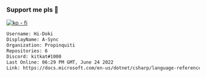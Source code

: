 ### Support me pls 🙏

[![ko - fi](https://ko-fi.com/img/githubbutton_sm.svg)](https://ko-fi.com/O5O4D6DP7)

  ```txt
  Username: Hi-Doki
  DisplayName: A-Sync
  Organization: Propinquiti
  Repositories: 6
  Discord: kitkat#1000
  Last Online: 06:29 PM GMT, June 24 2022
  Link: https://docs.microsoft.com/en-us/dotnet/csharp/language-reference/keywords/async
  ```       